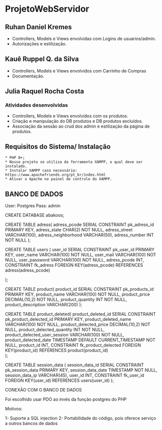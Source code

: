 # ProjetoWebServidor

## Ruhan Daniel Kremes
- Controllers, Models e Views envolvidas com Logins de usuarios/admin.
- Autorizações e estilização.

## Kauê Ruppel Q. da Silva 

- Controllers, Models e Views envolvidos com Carrinho de Compras
- Documentação.

## Julia Raquel Rocha Costa
### Atividades desenvolvidas

- Controllers, Models e Views envolvidos com os produtos.
- Criação e manipulação do DB produtos e DB produtos excluídos.
- Associação da sessão ao crud dos admin e estilização da página de produtos.

## Requisitos do Sistema/ Instalação
    * PHP 8+;
    * Nosso projeto se utiliza da ferramenta XAMPP, o qual deve ser instalado.
    * Instalar XAMPP caso necessário: https://www.apachefriends.org/pt_br/index.html
    * Ativar o Apache no painel de controle do XAMPP.

##



## BANCO DE DADOS

User: Postgres
Pass: admin

CREATE DATABASE abakoos;

CREATE TABLE adress(
	adress_pcode SERIAL CONSTRAINT pk_adress_id PRIMARY KEY,
	adress_state CHAR(2) NOT NULL,
	adress_street VARCHAR(100),
	adress_neighborhood VARCHAR(50),
	adress_number INT NOT NULL
);

CREATE TABLE users (
	user_id SERIAL CONSTRAINT pk_user_id PRIMARY KEY,
	user_name VARCHAR(100) NOT NULL,
	user_mail VARCHAR(100) NOT NULL,
	user_password VARCHAR(100) NOT NULL,
	adress_pcode INT,
	CONSTRAINT fk_adress FOREIGN KEY(adress_pcode) REFERENCES adress(adress_pcode)
	
);

CREATE TABLE product(
	product_id SERIAL CONSTRAINT pk_products_id PRIMARY KEY,
	product_name VARCHAR(100) NOT NULL,
	product_price DECIMAL(10,2) NOT NULL,
	product_quantity INT NOT NULL,
	product_description VARCHAR(200)
);

CREATE TABLE product_deleted(
	product_deleted_id SERIAL CONSTRAINT pk_product_delected_id PRIMARY KEY,
	product_deleted_name VARCHAR(100) NOT NULL,
	product_delected_price DECIMAL(10,2) NOT NULL,
	product_delected_quantity INT NOT NULL,
	product_delected_user_session VARCHAR(100) NOT NULL,
	product_delected_date TIMESTAMP DEFAULT CURRENT_TIMESTAMP NOT NULL,
	product_id INT,
	CONSTRAINT fk_product_delected FOREIGN KEY(product_id) REFERENCES product(product_id)	
);

CREATE TABLE session_data (
	session_data_id SERIAL CONSTRAINT pk_session_data PRIMARY KEY,
	session_data_date TIMESTAMP NOT NULL,
	session_data_ip VARCHAR(45),
	user_id INT,
	CONSTRAINT fk_user_id FOREIGN KEY(user_id) REFERENCES users(user_id)
);


CONEXÃO COM O BANCO DE DADOS

Foi escolhido usar PDO ao invés da função postgres do PHP

Motivos:

1- Suporte a SQL injection
2- Portabilidade do código, pois oferece serviço a outros bancos de dados
